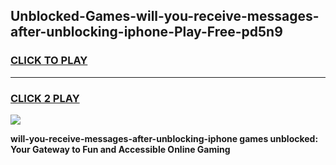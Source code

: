 
## Unblocked-Games-will-you-receive-messages-after-unblocking-iphone-Play-Free-pd5n9
<h3>
<a href="https://premium76.site?title=will-you-receive-messages-after-unblocking-iphone&ref=12A">CLICK TO PLAY</a></h3>
<hr>

<h3>
<a href="https://premium76.site?title=will-you-receive-messages-after-unblocking-iphone&ref=12A">CLICK 2 PLAY</a>
  
</h3>

<a href="https://premium76.site?title=will-you-receive-messages-after-unblocking-iphone&ref=12A"><img src="https://clearcache.store/games.png"></a>


**will-you-receive-messages-after-unblocking-iphone games unblocked: Your Gateway to Fun and Accessible Online Gaming**
